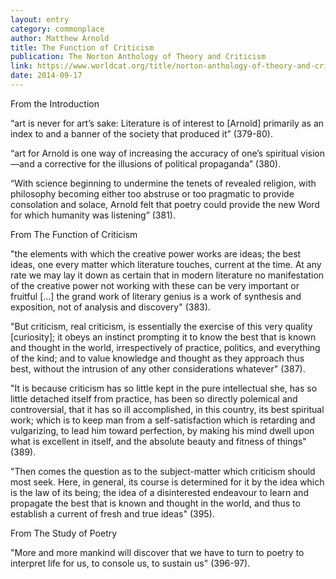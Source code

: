 ```yaml
---
layout: entry
category: commonplace
author: Matthew Arnold
title: The Function of Criticism
publication: The Norton Anthology of Theory and Criticism
link: https://www.worldcat.org/title/norton-anthology-of-theory-and-criticism/oclc/45023141
date: 2014-09-17
---
```


From the Introduction

“art is never for art’s sake: Literature is of interest to [Arnold] primarily as an index to and a banner of the society that produced it” (379-80). 

“art for Arnold is one way of increasing the accuracy of one’s spiritual vision—and a corrective for the illusions of political propaganda” (380).

“With science beginning to undermine the tenets of revealed religion, with philosophy becoming either too abstruse or too pragmatic to provide consolation and solace, Arnold felt that poetry could provide the new Word for which humanity was listening” (381).



From The Function of Criticism

"the elements with which the creative power works are ideas; the best ideas, one every matter which literature touches, current at the time. At any rate we may lay it down as certain that in modern literature no manifestation of the creative power not working with these can be very important or fruitful [...] the grand work of literary genius is a work of synthesis and exposition, not of analysis and discovery" (383).

"But criticism, real criticism, is essentially the exercise of this very quality [curiosity]; it obeys an instinct prompting it to know the best that is known and thought in the world, irrespectively of practice, politics, and everything of the kind; and to value knowledge and thought as they approach thus best, without the intrusion of any other considerations whatever" (387).

"It is because criticism has so little kept in the pure intellectual she, has so little detached itself from practice, has been so directly polemical and controversial, that it has so ill accomplished, in this country, its best spiritual work; which is to keep man from a self-satisfaction which is retarding and vulgarizing, to lead him toward perfection, by making his mind dwell upon what is excellent in itself, and the absolute beauty and fitness of things" (389).

"Then comes the question as to the subject-matter which criticism should most seek. Here, in general, its course is determined for it by the idea which is the law of its being; the idea of a disinterested endeavour to learn and propagate the best that is known and thought in the world, and thus to establish a current of fresh and true ideas" (395).



From The Study of Poetry

"More and more mankind will discover that we have to turn to poetry to interpret life for us, to console us, to sustain us" (396-97).